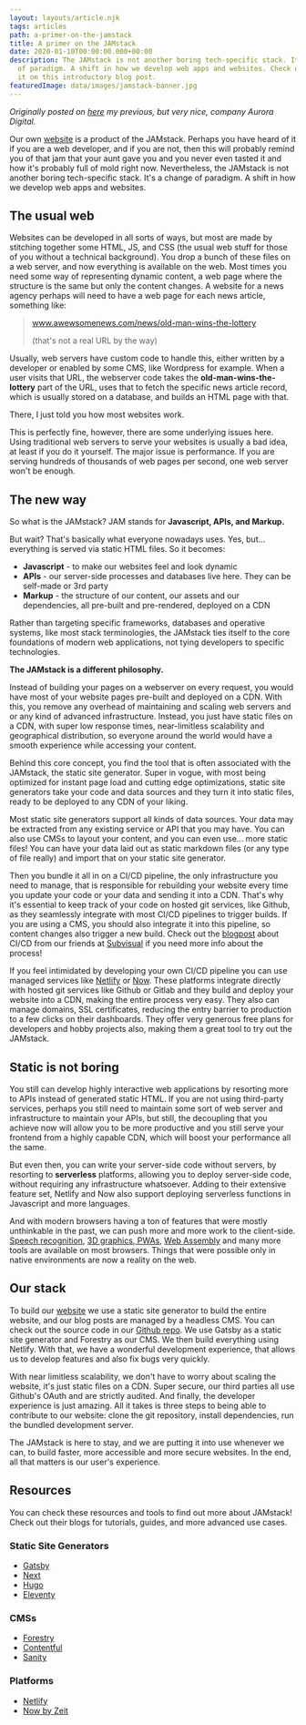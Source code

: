 ```yaml
---
layout: layouts/article.njk
tags: articles
path: a-primer-on-the-jamstack
title: A primer on the JAMstack
date: 2020-01-10T00:00:00.000+00:00
description: The JAMstack is not another boring tech-specific stack. It's a change
  of paradigm. A shift in how we develop web apps and websites. Check out more about
  it on this introductory blog post.
featuredImage: data/images/jamstack-banner.jpg
---
```


*Originally posted on [here](https://auroradigital.co/blog/articles/a-primer-on-the-jamstack) my previous, but very nice, company Aurora Digital.*

Our own [website](https://auroradigital.co/) is a product of the JAMstack. Perhaps you have heard of it if you are a web developer, and if you are not, then this will probably remind you of that jam that your aunt gave you and you never even tasted it and how it's probably full of mold right now. Nevertheless, the JAMstack is not another boring tech-specific stack. It's a change of paradigm. A shift in how we develop web apps and websites.

## The usual web

Websites can be developed in all sorts of ways, but most are made by stitching together some HTML, JS, and CSS (the usual web stuff for those of you without a technical background). You drop a bunch of these files on a web server, and now everything is available on the web. Most times you need some way of representing dynamic content, a web page where the structure is the same but only the content changes. A website for a news agency perhaps will need to have a web page for each news article, something like:

> www.awewsomenews.com/news/old-man-wins-the-lottery
>
> (that's not a real URL by the way)

Usually, web servers have custom code to handle this, either written by a developer or enabled by some CMS, like Wordpress for example. When a user visits that URL, the webserver code takes the **old-man-wins-the-lottery** part of the URL, uses that to fetch the specific news article record, which is usually stored on a database, and builds an HTML page with that.

There, I just told you how most websites work.

This is perfectly fine, however, there are some underlying issues here. Using traditional web servers to serve your websites is usually a bad idea, at least if you do it yourself. The major issue is performance. If you are serving hundreds of thousands of web pages per second, one web server won't be enough.

## The new way

So what is the JAMstack? JAM stands for **Javascript, APIs, and Markup.**

But wait? That's basically what everyone nowadays uses. Yes, but... everything is served via static HTML files. So it becomes:

* **Javascript** - to make our websites feel and look dynamic
* **APIs** - our server-side processes and databases live here. They can be self-made or 3rd party
* **Markup** - the structure of our content, our assets and our dependencies, all pre-built and pre-rendered, deployed on a CDN

Rather than targeting specific frameworks, databases and operative systems, like most stack terminologies, the JAMstack ties itself to the core foundations of modern web applications, not tying developers to specific technologies.

**The JAMstack is a different philosophy.**

Instead of building your pages on a webserver on every request, you would have most of your website pages pre-built and deployed on a CDN. With this, you remove any overhead of maintaining and scaling web servers and or any kind of advanced infrastructure. Instead, you just have static files on a CDN, with super low response times, near-limitless scalability and geographical distribution, so everyone around the world would have a smooth experience while accessing your content.

Behind this core concept, you find the tool that is often associated with the JAMstack, the static site generator. Super in vogue, with most being optimized for instant page load and cutting edge optimizations, static site generators take your code and data sources and they turn it into static files, ready to be deployed to any CDN of your liking.

Most static site generators support all kinds of data sources. Your data may be extracted from any existing service or API that you may have. You can also use CMSs to layout your content, and you can even use... more static files! You can have your data laid out as static markdown files (or any type of file really) and import that on your static site generator.

Then you bundle it all in on a CI/CD pipeline, the only infrastructure you need to manage, that is responsible for rebuilding your website every time you update your code or your data and sending it into a CDN. That's why it's essential to keep track of your code on hosted git services, like Github, as they seamlessly integrate with most CI/CD pipelines to trigger builds. If you are using a CMS, you should also integrate it into this pipeline, so content changes also trigger a new build. Check out the [blogpost](https://medium.com/subvisual/its-not-continuous-delivery-yet-27a9e838f5df) about CI/CD from our friends at [Subvisual](https://subvisual.com "Subvisual") if you need more info about the process!

If you feel intimidated by developing your own CI/CD pipeline you can use managed services like [Netlify](https://netlify.com "Netlify") or [Now](https://zeit.co/ "Now"). These platforms integrate directly with hosted git services like Github or Gitlab and they build and deploy your website into a CDN, making the entire process very easy. They also can manage domains, SSL certificates, reducing the entry barrier to production to a few clicks on their dashboards. They offer very generous free plans for developers and hobby projects also, making them a great tool to try out the JAMstack.

## Static is not boring

You still can develop highly interactive web applications by resorting more to APIs instead of generated static HTML. If you are not using third-party services, perhaps you still need to maintain some sort of web server and infrastructure to maintain your APIs, but still, the decoupling that you achieve now will allow you to be more productive and you still serve your frontend from a highly capable CDN, which will boost your performance all the same.

But even then, you can write your server-side code without servers, by resorting to **serverless** platforms, allowing you to deploy server-side code, without requiring any infrastructure whatsoever. Adding to their extensive feature set, Netlify and Now also support deploying serverless functions in Javascript and more languages.

And with modern browsers having a ton of features that were mostly unthinkable in the past, we can push more and more work to the client-side. [Speech recognition](https://developer.mozilla.org/en-US/docs/Web/API/SpeechRecognition), [3D graphics](https://developer.mozilla.org/en-US/docs/Web/API/WebGL_API),[ PWAs](https://developer.mozilla.org/en-US/docs/Web/Progressive_web_apps), [Web Assembly](https://developer.mozilla.org/en-US/docs/WebAssembly) and many more tools are available on most browsers. Things that were possible only in native environments are now a reality on the web.

## Our stack

To build our [website](https://auroradigital.co/) we use a static site generator to build the entire website, and our blog posts are managed by a headless CMS. You can check out the source code in our [Github repo](https://github.com/aurora-digital/auroradigital.co). We use Gatsby as a static site generator and Forestry as our CMS. We then build everything using Netlify. With that, we have a wonderful development experience, that allows us to develop features and also fix bugs very quickly.

With near limitless scalability, we don't have to worry about scaling the website, it's just static files on a CDN. Super secure, our third parties all use Github's OAuth and are strictly audited. And finally, the developer experience is just amazing. All it takes is three steps to being able to contribute to our website: clone the git repository, install dependencies, run the bundled development server.

The JAMstack is here to stay, and we are putting it into use whenever we can, to build faster, more accessible and more secure websites. In the end, all that matters is our user's experience.

## Resources

You can check these resources and tools to find out more about JAMstack! Check out their blogs for tutorials, guides, and more advanced use cases.

### Static Site Generators

* [Gatsby](https://www.gatsbyjs.org/ "Gatsby")
* [Next](https://nextjs.org/ "Next")
* [Hugo](https://gohugo.io/ "Hugo")
* [Eleventy](https://www.11ty.dev/ "Eleventy")

### CMSs

* [Forestry](https://forestry.io "Forestry")
* [Contentful](https://www.contentful.com/ "Contentful")
* [Sanity](https://www.sanity.io/ "Sanity")

### Platforms

* [Netlify](https://www.netlify.com/ "Netlify")
* [Now by Zeit](https://zeit.co/ "Now by Zeit")